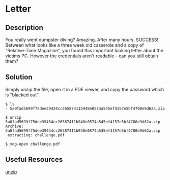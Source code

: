# Letter

## Description
You really went dumpster diving? Amazing. After many hours, SUCCESS! Between what looks like a three week old casserole and a copy of "Relative-Time Magazine", you found this important looking letter about the victims PC. However the credentials aren't readable - can you still obtain them?

## Solution
Simply unzip the file, open it in a PDF viewer, and copy the password which is "blacked out".
```
$ ls
- 5a0fad5699f75dee39434cc26587411b948e0574a545ef4157e5bf4700e9d62a.zip

$ unzip 5a0fad5699f75dee39434cc26587411b948e0574a545ef4157e5bf4700e9d62a.zip 
Archive:  5a0fad5699f75dee39434cc26587411b948e0574a545ef4157e5bf4700e9d62a.zip
 extracting: challenge.pdf           

$ xdg-open challenge.pdf
```

## Useful Resources
[unzip](https://linux.die.net/man/1/unzip)